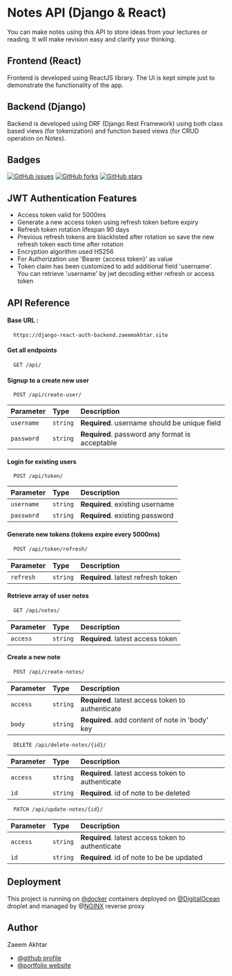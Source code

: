 # Notes API (Django & React)

You can make notes using this API to store ideas from your lectures or reading. It will make revision easy and clarify your thinking.

## Frontend (React)

Frontend is developed using ReactJS library. The UI is kept simple just to demonstrate the functionality of the app.

## Backend (Django)

Backend is developed using DRF (Django Rest Framework) using both class based views (for tokenization) and function based views (for CRUD operation on Notes).

## Badges

[![GitHub issues](https://img.shields.io/github/issues/zmaktr/django-react-auth)](https://github.com/zmaktr/django-react-auth/issues)
[![GitHub forks](https://img.shields.io/github/forks/zmaktr/django-react-auth)](https://github.com/zmaktr/django-react-auth/network)
[![GitHub stars](https://img.shields.io/github/stars/zmaktr/django-react-auth)](https://github.com/zmaktr/django-react-auth/stargazers)

## JWT Authentication Features

- Access token valid for 5000ms
- Generate a new access token using refresh token before expiry
- Refresh token rotation lifespan 90 days
- Previous refresh tokens are blacklisted after rotation so save the new refresh token each time after rotation
- Encryption algorithm used HS256
- For Authorization use 'Bearer {access token}' as value
- Token claim has been customized to add additional field 'username'. You can retrieve 'username' by jwt decoding either refresh or access token

## API Reference

#### Base URL :

```https
  https://django-react-auth-backend.zaeemakhtar.site
```

#### Get all endpoints

```https
  GET /api/
```

#### Signup to a create new user

```https
  POST /api/create-user/
```

| Parameter  | Type     | Description                                     |
| :--------- | :------- | :---------------------------------------------- |
| `username` | `string` | **Required**. username should be unique field   |
| `password` | `string` | **Required**. password any format is acceptable |

#### Login for existing users

```https
  POST /api/token/
```

| Parameter  | Type     | Description                     |
| :--------- | :------- | :------------------------------ |
| `username` | `string` | **Required**. existing username |
| `password` | `string` | **Required**. existing password |

#### Generate new tokens (tokens expire every 5000ms)

```https
  POST /api/token/refresh/
```

| Parameter | Type     | Description                        |
| :-------- | :------- | :--------------------------------- |
| `refresh` | `string` | **Required**. latest refresh token |

#### Retrieve array of user notes

```https
  GET /api/notes/
```

| Parameter | Type     | Description                       |
| :-------- | :------- | :-------------------------------- |
| `access`  | `string` | **Required**. latest access token |

#### Create a new note

```https
  POST /api/create-notes/
```

| Parameter | Type     | Description                                       |
| :-------- | :------- | :------------------------------------------------ |
| `access`  | `string` | **Required**. latest access token to authenticate |
| `body`    | `string` | **Required**. add content of note in 'body' key   |

```https
  DELETE /api/delete-notes/{id}/
```

| Parameter | Type     | Description                                       |
| :-------- | :------- | :------------------------------------------------ |
| `access`  | `string` | **Required**. latest access token to authenticate |
| `id`      | `string` | **Required**. id of note to be deleted            |

```https
  PATCH /api/update-notes/{id}/
```

| Parameter | Type     | Description                                       |
| :-------- | :------- | :------------------------------------------------ |
| `access`  | `string` | **Required**. latest access token to authenticate |
| `id`      | `string` | **Required**. id of note to be be updated         |

## Deployment

This project is running on [@docker](https://docker.com) containers deployed on [@DigitalOcean](https://digitalocean.com) droplet and managed by @[NGINX](https://www.nginx.com/) reverse proxy

## Author

Zaeem Akhtar

- [@github profile](https://www.github.com/zmaktr)
- [@portfolio website](https://zaeemakhtar.site)
